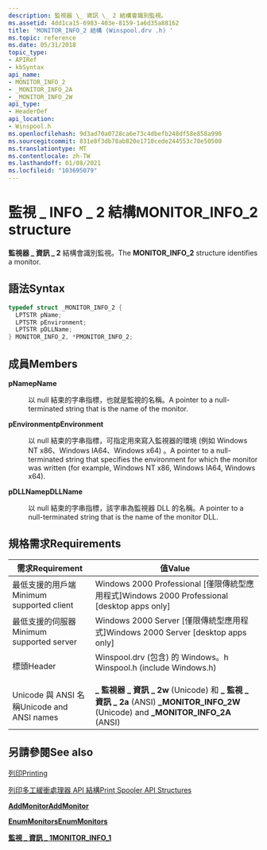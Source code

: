 ```yaml
---
description: 監視器 \_ 資訊 \_ 2 結構會識別監視。
ms.assetid: 4dd1ca15-6983-403e-8159-1a6d35a88162
title: 'MONITOR_INFO_2 結構 (Winspool.drv .h) '
ms.topic: reference
ms.date: 05/31/2018
topic_type:
- APIRef
- kbSyntax
api_name:
- MONITOR_INFO_2
- _MONITOR_INFO_2A
- _MONITOR_INFO_2W
api_type:
- HeaderDef
api_location:
- Winspool.h
ms.openlocfilehash: 9d3ad70a0728ca6e73c4dbefb248df58e858a996
ms.sourcegitcommit: 831e8f3db78ab820e1710cede244553c70e50500
ms.translationtype: MT
ms.contentlocale: zh-TW
ms.lasthandoff: 01/08/2021
ms.locfileid: "103695079"
---
```

# <a name="monitor_info_2-structure"></a><span data-ttu-id="95a43-103">監視 \_ INFO \_ 2 結構</span><span class="sxs-lookup"><span data-stu-id="95a43-103">MONITOR\_INFO\_2 structure</span></span>

<span data-ttu-id="95a43-104">**監視器 \_ 資訊 \_ 2** 結構會識別監視。</span><span class="sxs-lookup"><span data-stu-id="95a43-104">The **MONITOR\_INFO\_2** structure identifies a monitor.</span></span>

## <a name="syntax"></a><span data-ttu-id="95a43-105">語法</span><span class="sxs-lookup"><span data-stu-id="95a43-105">Syntax</span></span>


```C++
typedef struct _MONITOR_INFO_2 {
  LPTSTR pName;
  LPTSTR pEnvironment;
  LPTSTR pDLLName;
} MONITOR_INFO_2, *PMONITOR_INFO_2;
```



## <a name="members"></a><span data-ttu-id="95a43-106">成員</span><span class="sxs-lookup"><span data-stu-id="95a43-106">Members</span></span>

<dl> <dt>

<span data-ttu-id="95a43-107">**pName**</span><span class="sxs-lookup"><span data-stu-id="95a43-107">**pName**</span></span>
</dt> <dd>

<span data-ttu-id="95a43-108">以 null 結束的字串指標，也就是監視的名稱。</span><span class="sxs-lookup"><span data-stu-id="95a43-108">A pointer to a null-terminated string that is the name of the monitor.</span></span>

</dd> <dt>

<span data-ttu-id="95a43-109">**pEnvironment**</span><span class="sxs-lookup"><span data-stu-id="95a43-109">**pEnvironment**</span></span>
</dt> <dd>

<span data-ttu-id="95a43-110">以 null 結束的字串指標，可指定用來寫入監視器的環境 (例如 Windows NT x86、Windows IA64、Windows x64) 。</span><span class="sxs-lookup"><span data-stu-id="95a43-110">A pointer to a null-terminated string that specifies the environment for which the monitor was written (for example, Windows NT x86, Windows IA64, Windows x64).</span></span>

</dd> <dt>

<span data-ttu-id="95a43-111">**pDLLName**</span><span class="sxs-lookup"><span data-stu-id="95a43-111">**pDLLName**</span></span>
</dt> <dd>

<span data-ttu-id="95a43-112">以 null 結束的字串指標，該字串為監視器 DLL 的名稱。</span><span class="sxs-lookup"><span data-stu-id="95a43-112">A pointer to a null-terminated string that is the name of the monitor DLL.</span></span>

</dd> </dl>

## <a name="requirements"></a><span data-ttu-id="95a43-113">規格需求</span><span class="sxs-lookup"><span data-stu-id="95a43-113">Requirements</span></span>



| <span data-ttu-id="95a43-114">需求</span><span class="sxs-lookup"><span data-stu-id="95a43-114">Requirement</span></span> | <span data-ttu-id="95a43-115">值</span><span class="sxs-lookup"><span data-stu-id="95a43-115">Value</span></span> |
|-------------------------------------|-----------------------------------------------------------------------------------------------------------|
| <span data-ttu-id="95a43-116">最低支援的用戶端</span><span class="sxs-lookup"><span data-stu-id="95a43-116">Minimum supported client</span></span><br/> | <span data-ttu-id="95a43-117">Windows 2000 Professional \[僅限傳統型應用程式\]</span><span class="sxs-lookup"><span data-stu-id="95a43-117">Windows 2000 Professional \[desktop apps only\]</span></span><br/>                                                |
| <span data-ttu-id="95a43-118">最低支援的伺服器</span><span class="sxs-lookup"><span data-stu-id="95a43-118">Minimum supported server</span></span><br/> | <span data-ttu-id="95a43-119">Windows 2000 Server \[僅限傳統型應用程式\]</span><span class="sxs-lookup"><span data-stu-id="95a43-119">Windows 2000 Server \[desktop apps only\]</span></span><br/>                                                      |
| <span data-ttu-id="95a43-120">標頭</span><span class="sxs-lookup"><span data-stu-id="95a43-120">Header</span></span><br/>                   | <dl> <span data-ttu-id="95a43-121"><dt>Winspool.drv (包含) 的 Windows。h </dt></span><span class="sxs-lookup"><span data-stu-id="95a43-121"><dt>Winspool.h (include Windows.h)</dt></span></span> </dl> |
| <span data-ttu-id="95a43-122">Unicode 與 ANSI 名稱</span><span class="sxs-lookup"><span data-stu-id="95a43-122">Unicode and ANSI names</span></span><br/>   | <span data-ttu-id="95a43-123">**\_ 監視器 \_ 資訊 \_ 2w** (Unicode) 和 **\_ 監視 \_ 資訊 \_ 2a** (ANSI) </span><span class="sxs-lookup"><span data-stu-id="95a43-123">**\_MONITOR\_INFO\_2W** (Unicode) and **\_MONITOR\_INFO\_2A** (ANSI)</span></span><br/>                           |



## <a name="see-also"></a><span data-ttu-id="95a43-124">另請參閱</span><span class="sxs-lookup"><span data-stu-id="95a43-124">See also</span></span>

<dl> <dt>

[<span data-ttu-id="95a43-125">列印</span><span class="sxs-lookup"><span data-stu-id="95a43-125">Printing</span></span>](printdocs-printing.md)
</dt> <dt>

[<span data-ttu-id="95a43-126">列印多工緩衝處理器 API 結構</span><span class="sxs-lookup"><span data-stu-id="95a43-126">Print Spooler API Structures</span></span>](printing-and-print-spooler-structures.md)
</dt> <dt>

[<span data-ttu-id="95a43-127">**AddMonitor**</span><span class="sxs-lookup"><span data-stu-id="95a43-127">**AddMonitor**</span></span>](addmonitor.md)
</dt> <dt>

[<span data-ttu-id="95a43-128">**EnumMonitors**</span><span class="sxs-lookup"><span data-stu-id="95a43-128">**EnumMonitors**</span></span>](enummonitors.md)
</dt> <dt>

[<span data-ttu-id="95a43-129">**監視 \_ 資訊 \_ 1**</span><span class="sxs-lookup"><span data-stu-id="95a43-129">**MONITOR\_INFO\_1**</span></span>](monitor-info-1.md)
</dt> </dl>

 

 





